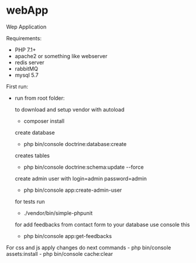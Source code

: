 # webApp

Wep Application

Requirements:
 - PHP 7.1+
 - apache2 or something like webserver
 - redis server
 - rabbitMQ
 - mysql 5.7

First run:
 - run from root folder:

   to download and setup vendor with autoload
    - composer install

   create database
    - php bin/console doctrine:database:create

   creates tables
    - php bin/console doctrine:schema:update --force


   create admin user with login=admin password=admin
    - php bin/console app:create-admin-user

   for tests run
    - ./vendor/bin/simple-phpunit

   for add feedbacks from contact form to your database use console this
    - php bin/console app:get-feedbacks

For css and js apply changes do next commands
    - php bin/console assets:install
    - php bin/console cache:clear


